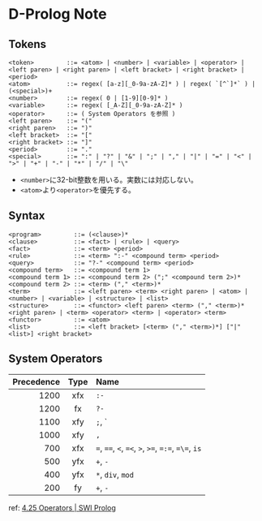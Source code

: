 # D-Prolog Note

## Tokens

```
<token>         ::= <atom> | <number> | <variable> | <operator> | <left paren> | <right paren> | <left bracket> | <right bracket> | <period>
<atom>          ::= regex( [a-z][_0-9a-zA-Z]* ) | regex( `[^`]*` ) | (<special>)+
<number>        ::= regex( 0 | [1-9][0-9]* )
<variable>      ::= regex( [_A-Z][_0-9a-zA-Z]* )
<operator>      ::= ( System Operators を参照 )
<left paren>    ::= "("
<right paren>   ::= ")"
<left bracket>  ::= "["
<right bracket> ::= "]"
<period>        ::= "."
<special>       ::= ":" | "?" | "&" | ";" | "," | "|" | "=" | "<" | ">" | "+" | "-" | "*" | "/" | "\"
```

- `<number>`に32-bit整数を用いる。実数には対応しない。
- `<atom>`より`<operator>`を優先する。

## Syntax

```
<program>         ::= (<clause>)*
<clause>          ::= <fact> | <rule> | <query>
<fact>            ::= <term> <period>
<rule>            ::= <term> ":-" <compound term> <period>
<query>           ::= "?-" <compound term> <period>
<compound term>   ::= <compound term 1>
<compound term 1> ::= <compound term 2> (";" <compound term 2>)*
<compound term 2> ::= <term> ("," <term>)*
<term>            ::= <left paren> <term> <right paren> | <atom> | <number> | <variable> | <structure> | <list>
<structure>       ::= <functor> <left paren> <term> ("," <term>)* <right paren> | <term> <operator> <term> | <operator> <term>
<functor>         ::= <atom>
<list>            ::= <left bracket> [<term> ("," <term>)*] ["|" <list>] <right bracket>
```

## System Operators

| Precedence | Type | Name |
| ---------: | :--: | :--- |
| 1200 | xfx | `:-` |
| 1200 | fx | `?-` |
| 1100 | xfy | `;`, `|` |
| 1000 | xfy | `,` |
| 700 | xfx | `=`, `==`, `<`, `=<`, `>`, `>=`, `=:=`, `=\=`, `is` |
| 500 | yfx | `+`, `-` |
| 400 | yfx | `*`, `div`, `mod` |
| 200 | fy | `+`, `-` |

ref: [4.25 Operators | SWI Prolog](http://www.swi-prolog.org/pldoc/man?section=operators)
